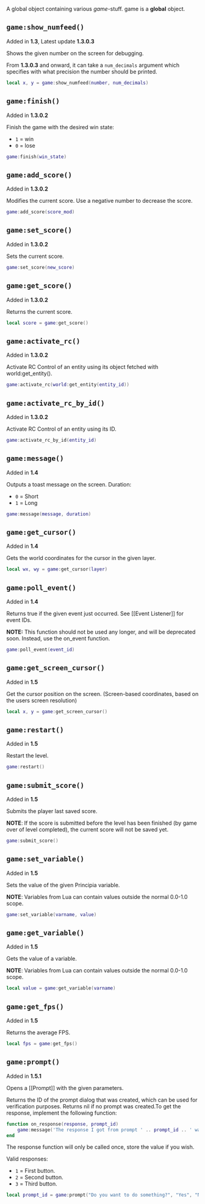 A global object containing various *game*-stuff. game is a **global** object.

## `game:show_numfeed()`
Added in **1.3**, Latest update **1.3.0.3**

Shows the given number on the screen for debugging.

From **1.3.0.3** and onward, it can take a `num_decimals` argument which specifies with what precision the number should be printed.

```lua
local x, y = game:show_numfeed(number, num_decimals)
```

## `game:finish()`
Added in **1.3.0.2**

Finish the game with the desired win state:
- `1` = win
- `0` = lose

```lua
game:finish(win_state)
```

## `game:add_score()`
Added in **1.3.0.2**

Modifies the current score. Use a negative number to decrease the score.

```lua
game:add_score(score_mod)
```

## `game:set_score()`
Added in **1.3.0.2**

Sets the current score.

```lua
game:set_score(new_score)
```

## `game:get_score()`
Added in **1.3.0.2**

Returns the current score.

```lua
local score = game:get_score()
```

## `game:activate_rc()`
Added in **1.3.0.2**

Activate RC Control of an entity using its object fetched with world:get_entity().

```lua
game:activate_rc(world:get_entity(entity_id))
```

## `game:activate_rc_by_id()`
Added in **1.3.0.2**

Activate RC Control of an entity using its ID.

```lua
game:activate_rc_by_id(entity_id)
```

## `game:message()`
Added in **1.4**

Outputs a toast message on the screen. Duration:
- `0` = Short
- `1` = Long

```lua
game:message(message, duration)
```

## `game:get_cursor()`
Added in **1.4**

Gets the world coordinates for the cursor in the given layer.

```lua
local wx, wy = game:get_cursor(layer)
```

## `game:poll_event()`
Added in **1.4**

Returns true if the given event just occurred. See [[Event Listener]] for event IDs.

**NOTE:** This function should not be used any longer, and will be deprecated soon. Instead, use the on_event function.

```lua
game:poll_event(event_id)
```

## `game:get_screen_cursor()`
Added in **1.5**

Get the cursor position on the screen. (Screen-based coordinates, based on the users screen resolution)

```lua
local x, y = game:get_screen_cursor()
```

## `game:restart()`
Added in **1.5**

Restart the level.

```lua
game:restart()
```

## `game:submit_score()`
Added in **1.5**

Submits the player last saved score.

**NOTE**: If the score is submitted before the level has been finished (by game over of level completed), the current score will not be saved yet.

```lua
game:submit_score()
```

## `game:set_variable()`
Added in **1.5**

Sets the value of the given Principia variable.

**NOTE**: Variables from Lua can contain values outside the normal 0.0-1.0 scope.

```lua
game:set_variable(varname, value)
```

## `game:get_variable()`
Added in **1.5**

Gets the value of a variable.

**NOTE**: Variables from Lua can contain values outside the normal 0.0-1.0 scope.

```lua
local value = game:get_variable(varname)
```

## `game:get_fps()`
Added in **1.5**

Returns the average FPS.

```lua
local fps = game:get_fps()
```

## `game:prompt()`
Added in **1.5.1**

Opens a [[Prompt]] with the given parameters.

Returns the ID of the prompt dialog that was created, which can be used for verification purposes. Returns nil if no prompt was created.To get the response, implement the following function:

```lua
function on_response(response, prompt_id)
	game:message('The response I got from prompt ' .. prompt_id .. ' was ' .. response)
end
```

The response function will only be called once, store the value if you wish.

Valid responses:
- `1` = First button.
- `2` = Second button.
- `3` = Third button.

```lua
local prompt_id = game:prompt("Do you want to do something?", "Yes", "No", "Maybe!")
```